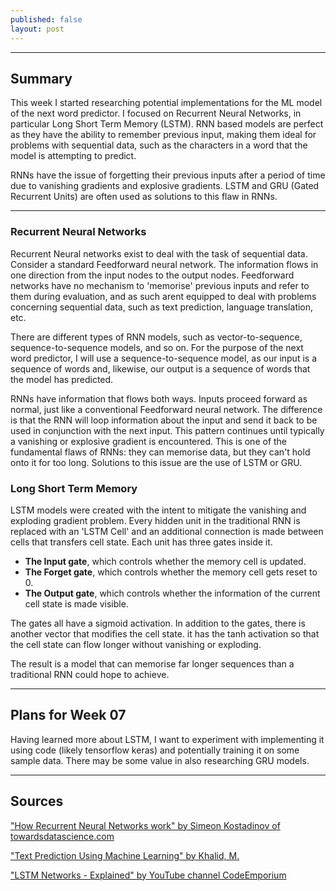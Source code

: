 ```yaml
---
published: false
layout: post
---
```

---
## Summary
This week I started researching potential implementations for the ML model of the next word predictor. I focused on Recurrent Neural Networks, in particular Long Short Term Memory (LSTM). RNN based models are perfect as they have the ability to remember previous input, making them ideal for problems with sequential data, such as the characters in a word that the model is attempting to predict.

RNNs have the issue of forgetting their previous inputs after a period of time due to vanishing gradients and explosive gradients. LSTM and GRU (Gated Recurrent Units) are often used as solutions to this flaw in RNNs.

---
### Recurrent Neural Networks
Recurrent Neural networks exist to deal with the task of sequential data. Consider a standard Feedforward neural network. The information flows in one direction from the input nodes to the output nodes. Feedforward networks have no mechanism to 'memorise' previous inputs and refer to them during evaluation, and as such arent equipped to deal with problems concerning sequential data, such as text prediction, language translation, etc. 

There are different types of RNN models, such as vector-to-sequence, sequence-to-sequence models, and so on. For the purpose of the next word predictor, I will use a sequence-to-sequence model, as our input is a sequence of words and, likewise, our output is a sequence of words that the model has predicted.

RNNs have information that flows both ways. Inputs proceed forward as normal, just like a conventional Feedforward neural network. The difference is that the RNN will loop information about the input and send it back to be used in conjunction with the next input. This pattern continues until typically a vanishing or explosive gradient is encountered. This is one of the fundamental flaws of RNNs: they can memorise data, but they can't hold onto it for too long. Solutions to this issue are the use of LSTM or GRU.

### Long Short Term Memory
LSTM models were created with the intent to mitigate the vanishing and exploding gradient problem. Every hidden unit in the traditional RNN is replaced with an 'LSTM Cell' and an additional connection is made between cells that transfers cell state. Each unit has three gates inside it.

- **The Input gate**, which controls whether the memory cell is updated.
- **The Forget gate**, which controls whether the memory cell gets reset to 0.
- **The Output gate**, which controls whether the information of the current cell state is made visible. 

The gates all have a sigmoid activation. In addition to the gates, there is another vector that modifies the cell state. it has the tanh activation so that the cell state can flow longer without vanishing or exploding.

The result is a model that can memorise far longer sequences than a traditional RNN could hope to achieve.

---
## Plans for Week 07
Having learned more about LSTM, I want to experiment with implementing it using code (likely tensorflow keras) and potentially training it on some sample data. There may be some value in also researching GRU models.

---
## Sources
["How Recurrent Neural Networks work" by Simeon Kostadinov of towardsdatascience.com](https://towardsdatascience.com/learn-how-recurrent-neural-networks-work-84e975feaaf7)

["Text Prediction Using Machine Learning" by Khalid, M.](https://www.diva-portal.org/smash/get/diva2:1632760/FULLTEXT02)

["LSTM Networks - Explained" by YouTube channel CodeEmporium](https://www.youtube.com/watch?v=QciIcRxJvsM)